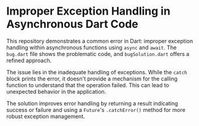 # Improper Exception Handling in Asynchronous Dart Code

This repository demonstrates a common error in Dart: improper exception handling within asynchronous functions using `async` and `await`. The `bug.dart` file shows the problematic code, and `bugSolution.dart` offers a refined approach.

The issue lies in the inadequate handling of exceptions. While the `catch` block prints the error, it doesn't provide a mechanism for the calling function to understand that the operation failed.  This can lead to unexpected behavior in the application.

The solution improves error handling by returning a result indicating success or failure and using a `Future`'s `.catchError()` method for more robust exception management.